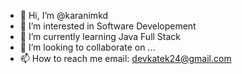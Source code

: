 - 👋 Hi, I’m @karanimkd
- 👀 I’m interested in Software Developement
- 🌱 I’m currently learning Java Full Stack
- 💞️ I’m looking to collaborate on ...
- 📫 How to reach me email: devkatek24@gmail.com

<!---
karanimkd/karanimkd is a ✨ special ✨ repository because its `README.md` (this file) appears on your GitHub profile.
You can click the Preview link to take a look at your changes.
--->
